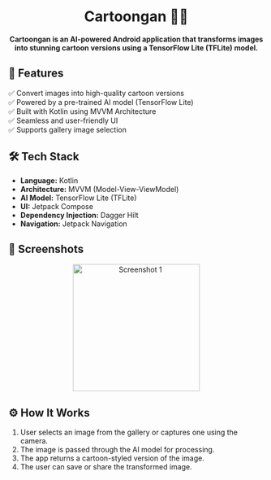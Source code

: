<h1 align="center">Cartoongan 🎨🤖</h1>

<p align="center">
  <strong>Cartoongan is an AI-powered Android application that transforms images into stunning cartoon versions using a TensorFlow Lite (TFLite) model.</strong>
</p>

## 🚀 Features

✅ Convert images into high-quality cartoon versions  
✅ Powered by a pre-trained AI model (TensorFlow Lite)  
✅ Built with Kotlin using MVVM Architecture  
✅ Seamless and user-friendly UI  
✅ Supports gallery image selection  

## 🛠️ Tech Stack

- **Language:** Kotlin  
- **Architecture:** MVVM (Model-View-ViewModel)  
- **AI Model:** TensorFlow Lite (TFLite)  
- **UI:** Jetpack Compose 
- **Dependency Injection:** Dagger Hilt  
- **Navigation:** Jetpack Navigation  

## 📸 Screenshots

<p align="center">
  <img src="https://github.com/user-attachments/assets/c5091cb8-2187-428d-8aa9-c95476e3ccf9" alt="Screenshot 1" width="250"/>
</p>

## ⚙️ How It Works

1. User selects an image from the gallery or captures one using the camera.  
2. The image is passed through the AI model for processing.  
3. The app returns a cartoon-styled version of the image.  
4. The user can save or share the transformed image.  

